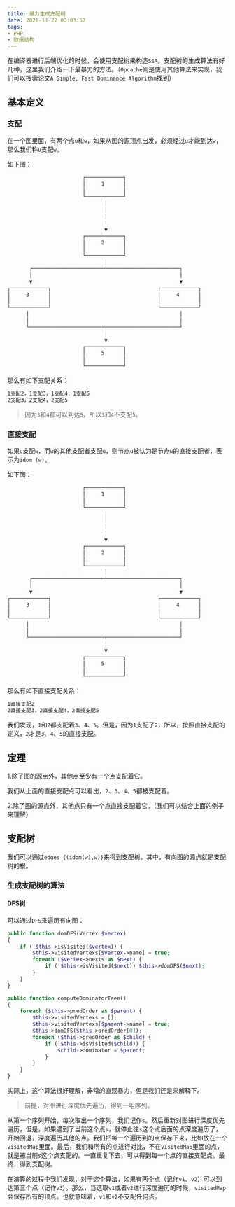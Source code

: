 ```yaml
---
title: 暴力生成支配树
date: 2020-11-22 03:03:57
tags:
- PHP
- 数据结构
---
```


在编译器进行后端优化的时候，会使用支配树来构造`SSA`。支配树的生成算法有好几种，这里我们介绍一下最暴力的方法。（`Opcache`则是使用其他算法来实现，我们可以搜索论文`A Simple, Fast Dominance Algorithm`找到）

## 基本定义

### 支配

在一个图里面，有两个点`u`和`w`，如果从图的源顶点出发，必须经过`u`才能到达`w`，那么我们称`u`支配`w`。

如下图：

```bash
                        ┌────────────┐                        
                        │     1      │                        
                        │            │                        
                        └────────────┘                        
                               │                              
                               │                              
                               │                              
                               │                              
                               ▼                              
                        ┌────────────┐                        
                        │     2      │                        
                        │            │                        
                        └────────────┘                        
                               │                              
       ┌───────────────────────┴───────────────────────┐      
       │                                               │      
       ▼                                               ▼      
┌────────────┐                                  ┌────────────┐
│     3      │                                  │     4      │
│            │                                  │            │
└────────────┘                                  └────────────┘
      │                                                │      
      │                                                │      
      └────────────────────────┬───────────────────────┘      
                               │                              
                               ▼                              
                        ┌────────────┐                        
                        │     5      │                        
                        │            │                        
                        └────────────┘                        
```

那么有如下支配关系：

```bash
1支配2，1支配3，1支配4，1支配5
2支配3，2支配4，2支配5
```

> 因为`3`和`4`都可以到达`5`，所以`3`和`4`不支配`5`。

### 直接支配

如果`u`支配`w`，而`w`的其他支配者支配`u`，则节点`u`被认为是节点`w`的直接支配者，表示为`idom (w)`。

如下图：

```bash
                        ┌────────────┐                        
                        │     1      │                        
                        │            │                        
                        └────────────┘                        
                               │                              
                               │                              
                               │                              
                               │                              
                               ▼                              
                        ┌────────────┐                        
                        │     2      │                        
                        │            │                        
                        └────────────┘                        
                               │                              
       ┌───────────────────────┴───────────────────────┐      
       │                                               │      
       ▼                                               ▼      
┌────────────┐                                  ┌────────────┐
│     3      │                                  │     4      │
│            │                                  │            │
└────────────┘                                  └────────────┘
      │                                                │      
      │                                                │      
      └────────────────────────┬───────────────────────┘      
                               │                              
                               ▼                              
                        ┌────────────┐                        
                        │     5      │                        
                        │            │                        
                        └────────────┘                        
```

那么有如下直接支配关系：

```bash
1直接支配2
2直接支配3，2直接支配4，2直接支配5
```

我们发现，`1`和`2`都支配着`3`、`4`、`5`。但是，因为`1`支配了`2`，所以，按照直接支配的定义，`2`才是`3`、`4`、`5`的直接支配。

## 定理

1.除了图的源点外，其他点至少有一个点支配着它。

我们从上面的直接支配点可以看出，`2`、`3`、`4`、`5`都被支配着。

2.除了图的源点外，其他点只有一个点直接支配着它。（我们可以结合上面的例子来理解）

## 支配树

我们可以通过`edges {(idom(w),w)}`来得到支配树。其中，有向图的源点就是支配树的根。

### 生成支配树的算法

#### DFS树

可以通过`DFS`来遍历有向图：

```php
public function domDFS(Vertex $vertex)
{
    if (!$this->isVisited($vertex)) {
        $this->visitedVertexs[$vertex->name] = true;
        foreach ($vertex->nexts as $next) {
            if (!$this->isVisited($next)) $this->domDFS($next);
        }
    }
}

public function computeDominatorTree()
{
    foreach ($this->predOrder as $parent) {
        $this->visitedVertexs = [];
        $this->visitedVertexs[$parent->name] = true;
        $this->domDFS($this->predOrder[0]);
        foreach ($this->predOrder as $child) {
            if (!$this->isVisited($child)) {
                $child->dominator = $parent;
            }
        }
    }
}
```

实际上，这个算法很好理解，非常的直观暴力，但是我们还是来解释下。

> 前提，对图进行深度优先遍历，得到一组序列。

从第一个序列开始，每次取出一个序列，我们记作`s`。然后重新对图进行深度优先遍历，但是，如果遇到了当前这个点`s`，就停止往`s`这个点后面的点深度遍历了，开始回退，深度遍历其他的点。我们把每一个遍历到的点保存下来，比如放在一个`visitedMap`里面。最后，我们和所有的点进行对比，不在`visitedMap`里面的点，就是被当前`s`这个点支配的。一直重复下去，可以得到每一个点的直接支配点。最终，得到支配树。

在演算的过程中我们发现，对于这个算法，如果有两个点（记作`v1`、`v2`）可以到达第三个点（记作`v3`）。那么，当选取`v1`或者`v2`进行深度遍历的时候，`visitedMap`会保存所有的顶点。也就意味着，`v1`和`v2`不支配任何点。
